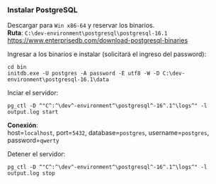 ### Instalar PostgreSQL
 Descargar para `Win x86-64` y reservar los binarios.
 <br>**Ruta**: `C:\dev-environment\postgresql\postgresql-16.1`
 <br>https://www.enterprisedb.com/download-postgresql-binaries

 Ingresar a los binarios e instalar (solicitará el ingreso del password):
 ```
 cd bin
 initdb.exe -U postgres -A password -E utf8 -W -D C:\dev-environment\postgresql-16.1\data
 ```
 Inciar el servidor:
 ```
 pg_ctl -D ^"C^:^\dev^-environment^\postgresql^-16^.1^\logs^" -l output.log start
 ```
 **Conexión**:
 <br>host=`localhost`, port=`5432`, database=`postgres`, username=`postgres`, password=`qwerty`

 Detener el servidor:
 ```
 pg_ctl -D ^"C^:^\dev^-environment^\postgresql^-16^.1^\logs^" -l output.log stop
 ```
